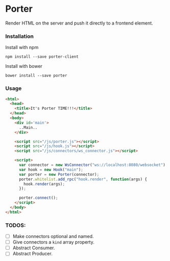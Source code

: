 # Porter

Render HTML on the server and push it directly to a frontend element.

### Installation

Install with npm

```
npm install --save porter-client
```

Install with bower

```
bower install --save porter
```

### Usage

```html
<html>
  <head>
    <title>It's Porter TIME!!!</title>
  </head>
  <body>
    <div id='main'>
      ..Main..
    </div>

    <script src="/js/porter.js"></script>
    <script src="/js/hook.js"></script>
    <script src="/js/connectors/ws_connector.js"></script>

    <script>
      var connector = new WsConnector("ws://localhost:8080/websocket")
      var hook = new Hook("main");
      var porter = new Porter(connector);
      porter.whitelist.add_rpc("hook.render", function(args) {
        hook.render(args);
      });

      porter.connect();
    </script>
  </body>
</html>
```


### TODOS:

- [ ] Make connectors optional and named.
- [ ] Give connectors a `kind` array property.
- [ ] Abstract Consumer.
- [ ] Abstract Producer.